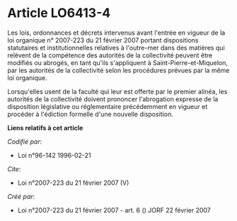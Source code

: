 # Article LO6413-4

Les lois, ordonnances et décrets intervenus avant l'entrée en vigueur de la loi organique n° 2007-223 du 21 février 2007
portant dispositions statutaires et institutionnelles relatives à l'outre-mer dans des matières qui relèvent de la compétence
des autorités de la collectivité peuvent être modifiés ou abrogés, en tant qu'ils s'appliquent à Saint-Pierre-et-Miquelon,
par les autorités de la collectivité selon les procédures prévues par la même loi organique. 

Lorsqu'elles usent de la faculté qui leur est offerte par le premier alinéa, les autorités de la collectivité doivent
prononcer l'abrogation expresse de la disposition législative ou réglementaire précédemment en vigueur et procéder à
l'édiction formelle d'une nouvelle disposition.

**Liens relatifs à cet article**

_Codifié par_:

  - Loi n°96-142 1996-02-21

_Cite_:

  - Loi n°2007-223 du 21 février 2007 (V)

_Créé par_:

  - Loi n°2007-223 du 21 février 2007 - art. 6 () JORF 22 février 2007
